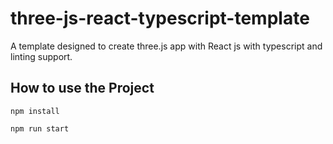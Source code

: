 # three-js-react-typescript-template
A template designed to create three.js app with React js with typescript and linting support.

## How to use the Project
```javscript
npm install 

npm run start
```